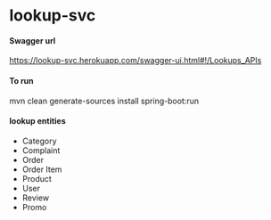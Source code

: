 # lookup-svc

#### Swagger url
https://lookup-svc.herokuapp.com/swagger-ui.html#!/Lookups_APIs
#### To run 
 mvn clean generate-sources install spring-boot:run
#### lookup entities

* Category
* Complaint
* Order
* Order Item
* Product
* User
* Review
* Promo

 
